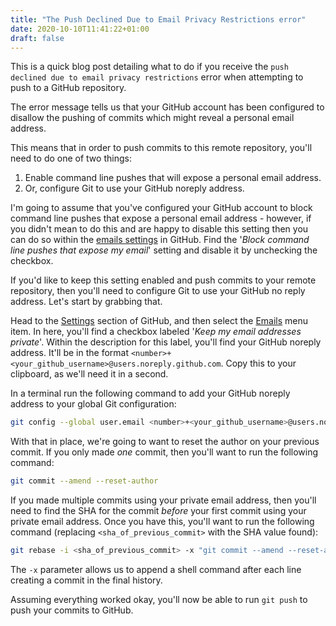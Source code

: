 ```yaml
---
title: "The Push Declined Due to Email Privacy Restrictions error"
date: 2020-10-10T11:41:22+01:00
draft: false
---
```


This is a quick blog post detailing what to do if you receive the `push declined due to email privacy restrictions` error when attempting to push to a GitHub repository.

The error message tells us that your GitHub account has been configured to disallow the pushing of commits which might reveal a personal email address.

This means that in order to push commits to this remote repository, you'll need to do one of two things:

1. Enable command line pushes that will expose a personal email address.
2. Or, configure Git to use your GitHub noreply address.

I'm going to assume that you've configured your GitHub account to block command line pushes that expose a personal email address - however, if you didn't mean to do this and are happy to disable this setting then you can do so within the [emails settings](https://github.com/settings/emails) in GitHub. Find the '*Block command line pushes that expose my email*' setting and disable it by unchecking the checkbox.

If you'd like to keep this setting enabled and push commits to your remote repository, then you'll need to configure Git to use your GitHub no reply address. Let's start by grabbing that.

Head to the [Settings](https://github.com/settings/profile) section of GitHub, and then select the [Emails](https://github.com/settings/emails) menu item. In here, you'll find a checkbox labeled '*Keep my email addresses private*'. Within the description for this label, you'll find your GitHub noreply address. It'll be in the format `<number>+<your_github_username>@users.noreply.github.com`. Copy this to your clipboard, as we'll need it in a second.

In a terminal run the following command to add your GitHub noreply address to your global Git configuration:

```bash
git config --global user.email <number>+<your_github_username>@users.noreply.github.com
```

With that in place, we're going to want to reset the author on your previous commit. If you only made *one* commit, then you'll want to run the following command:

```bash
git commit --amend --reset-author
```

If you made multiple commits using your private email address, then you'll need to find the SHA for the commit *before* your first commit using your private email address. Once you have this, you'll want to run the following command (replacing `<sha_of_previous_commit>` with the SHA value found):

```bash
git rebase -i <sha_of_previous_commit> -x "git commit --amend --reset-author -CHEAD"
```

The `-x` parameter allows us to append a shell command after each line creating a commit in the final history.

Assuming everything worked okay, you'll now be able to run `git push` to push your commits to GitHub.
